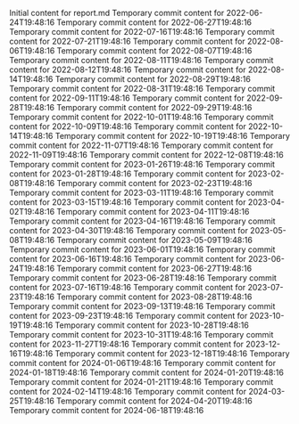 Initial content for report.md
Temporary commit content for 2022-06-24T19:48:16
Temporary commit content for 2022-06-27T19:48:16
Temporary commit content for 2022-07-16T19:48:16
Temporary commit content for 2022-07-21T19:48:16
Temporary commit content for 2022-08-06T19:48:16
Temporary commit content for 2022-08-07T19:48:16
Temporary commit content for 2022-08-11T19:48:16
Temporary commit content for 2022-08-12T19:48:16
Temporary commit content for 2022-08-14T19:48:16
Temporary commit content for 2022-08-29T19:48:16
Temporary commit content for 2022-08-31T19:48:16
Temporary commit content for 2022-09-11T19:48:16
Temporary commit content for 2022-09-28T19:48:16
Temporary commit content for 2022-09-29T19:48:16
Temporary commit content for 2022-10-01T19:48:16
Temporary commit content for 2022-10-09T19:48:16
Temporary commit content for 2022-10-14T19:48:16
Temporary commit content for 2022-10-19T19:48:16
Temporary commit content for 2022-11-07T19:48:16
Temporary commit content for 2022-11-09T19:48:16
Temporary commit content for 2022-12-08T19:48:16
Temporary commit content for 2023-01-26T19:48:16
Temporary commit content for 2023-01-28T19:48:16
Temporary commit content for 2023-02-08T19:48:16
Temporary commit content for 2023-02-23T19:48:16
Temporary commit content for 2023-03-11T19:48:16
Temporary commit content for 2023-03-15T19:48:16
Temporary commit content for 2023-04-02T19:48:16
Temporary commit content for 2023-04-11T19:48:16
Temporary commit content for 2023-04-16T19:48:16
Temporary commit content for 2023-04-30T19:48:16
Temporary commit content for 2023-05-08T19:48:16
Temporary commit content for 2023-05-09T19:48:16
Temporary commit content for 2023-06-01T19:48:16
Temporary commit content for 2023-06-16T19:48:16
Temporary commit content for 2023-06-24T19:48:16
Temporary commit content for 2023-06-27T19:48:16
Temporary commit content for 2023-06-28T19:48:16
Temporary commit content for 2023-07-16T19:48:16
Temporary commit content for 2023-07-23T19:48:16
Temporary commit content for 2023-08-28T19:48:16
Temporary commit content for 2023-09-13T19:48:16
Temporary commit content for 2023-09-23T19:48:16
Temporary commit content for 2023-10-19T19:48:16
Temporary commit content for 2023-10-28T19:48:16
Temporary commit content for 2023-10-31T19:48:16
Temporary commit content for 2023-11-27T19:48:16
Temporary commit content for 2023-12-16T19:48:16
Temporary commit content for 2023-12-18T19:48:16
Temporary commit content for 2024-01-06T19:48:16
Temporary commit content for 2024-01-18T19:48:16
Temporary commit content for 2024-01-20T19:48:16
Temporary commit content for 2024-01-21T19:48:16
Temporary commit content for 2024-02-14T19:48:16
Temporary commit content for 2024-03-25T19:48:16
Temporary commit content for 2024-04-20T19:48:16
Temporary commit content for 2024-06-18T19:48:16
